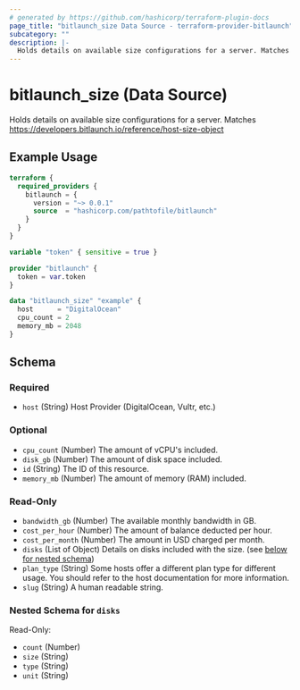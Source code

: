 ```yaml
---
# generated by https://github.com/hashicorp/terraform-plugin-docs
page_title: "bitlaunch_size Data Source - terraform-provider-bitlaunch"
subcategory: ""
description: |-
  Holds details on available size configurations for a server. Matches https://developers.bitlaunch.io/reference/host-size-object
---
```


# bitlaunch_size (Data Source)

Holds details on available size configurations for a server. Matches https://developers.bitlaunch.io/reference/host-size-object

## Example Usage

```terraform
terraform {
  required_providers {
    bitlaunch = {
      version = "~> 0.0.1"
      source  = "hashicorp.com/pathtofile/bitlaunch"
    }
  }
}

variable "token" { sensitive = true }

provider "bitlaunch" {
  token = var.token
}

data "bitlaunch_size" "example" {
  host      = "DigitalOcean"
  cpu_count = 2
  memory_mb = 2048
}
```

<!-- schema generated by tfplugindocs -->
## Schema

### Required

- `host` (String) Host Provider (DigitalOcean, Vultr, etc.)

### Optional

- `cpu_count` (Number) The amount of vCPU's included.
- `disk_gb` (Number) The amount of disk space included.
- `id` (String) The ID of this resource.
- `memory_mb` (Number) The amount of memory (RAM) included.

### Read-Only

- `bandwidth_gb` (Number) The available monthly bandwidth in GB.
- `cost_per_hour` (Number) The amount of balance deducted per hour.
- `cost_per_month` (Number) The amount in USD charged per month.
- `disks` (List of Object) Details on disks included with the size. (see [below for nested schema](#nestedatt--disks))
- `plan_type` (String) Some hosts offer a different plan type for different usage. You should refer to the host documentation for more information.
- `slug` (String) A human readable string.

<a id="nestedatt--disks"></a>
### Nested Schema for `disks`

Read-Only:

- `count` (Number)
- `size` (String)
- `type` (String)
- `unit` (String)


